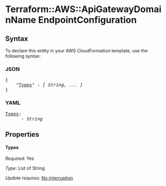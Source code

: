 # Terraform::AWS::ApiGatewayDomainName EndpointConfiguration

## Syntax

To declare this entity in your AWS CloudFormation template, use the following syntax:

### JSON

<pre>
{
    "<a href="#types" title="Types">Types</a>" : <i>[ String, ... ]</i>
}
</pre>

### YAML

<pre>
<a href="#types" title="Types">Types</a>: <i>
      - String</i>
</pre>

## Properties

#### Types

_Required_: Yes

_Type_: List of String

_Update requires_: [No interruption](https://docs.aws.amazon.com/AWSCloudFormation/latest/UserGuide/using-cfn-updating-stacks-update-behaviors.html#update-no-interrupt)

